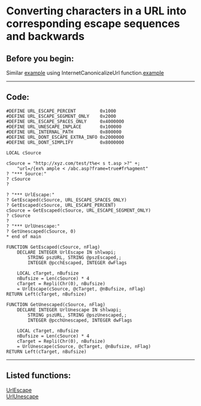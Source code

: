 
# Converting characters in a URL into corresponding escape sequences and backwards

## Before you begin:
Similar <a href="?example=396&function=616">example</a> using InternetCanonicalizeUrl function.[example](sample_616.md)  
  
***  


## Code:
```foxpro  
#DEFINE URL_ESCAPE_PERCENT         0x1000
#DEFINE URL_ESCAPE_SEGMENT_ONLY    0x2000
#DEFINE URL_ESCAPE_SPACES_ONLY     0x4000000
#DEFINE URL_UNESCAPE_INPLACE       0x100000
#DEFINE URL_INTERNAL_PATH          0x800000
#DEFINE URL_DONT_ESCAPE_EXTRA_INFO 0x2000000
#DEFINE URL_DONT_SIMPLIFY          0x8000000

LOCAL cSource

cSource = "http://xyz.com/test/t%e< s t.asp >?" +;
	"url=/{ex% ample < /abc.asp?frame=true#fr%agment"
? "*** Source:"
? cSource
?

? "*** UrlEscape:"
? GetEscaped(cSource, URL_ESCAPE_SPACES_ONLY)
? GetEscaped(cSource, URL_ESCAPE_PERCENT)
cSource = GetEscaped(cSource, URL_ESCAPE_SEGMENT_ONLY)
? cSource
?
? "*** UrlUnescape:"
? GetUnescaped(cSource, 0)
* end of main

FUNCTION GetEscaped(cSource, nFlag)
	DECLARE INTEGER UrlEscape IN shlwapi;
		STRING pszURL, STRING @pszEscaped,;
		INTEGER @pcchEscaped, INTEGER dwFlags

	LOCAL cTarget, nBufsize
	nBufsize = Len(cSource) * 4
	cTarget = Repli(Chr(0), nBufsize)
	= UrlEscape(cSource, @cTarget, @nBufsize, nFlag)
RETURN Left(cTarget, nBufsize)

FUNCTION GetUnescaped(cSource, nFlag)
	DECLARE INTEGER UrlUnescape IN shlwapi;
		STRING pszURL, STRING @pszUnescaped,;
		INTEGER @pcchUnescaped, INTEGER dwFlags

	LOCAL cTarget, nBufsize
	nBufsize = Len(cSource) * 4
	cTarget = Repli(Chr(0), nBufsize)
	= UrlUnescape(cSource, @cTarget, @nBufsize, nFlag)
RETURN Left(cTarget, nBufsize)  
```  
***  


## Listed functions:
[UrlEscape](../libraries/shlwapi/UrlEscape.md)  
[UrlUnescape](../libraries/shlwapi/UrlUnescape.md)  
